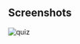 ## Screenshots
![quiz](https://user-images.githubusercontent.com/42884425/142883987-a09fc2d4-a449-4d1b-9560-fe2d55163158.jpg)
